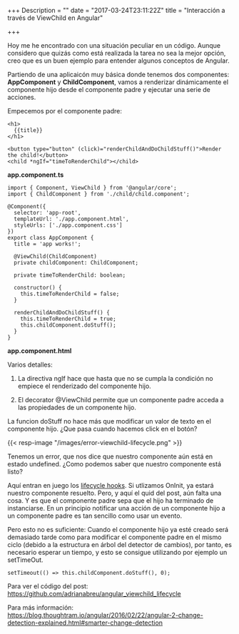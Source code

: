 +++
Description = ""
date = "2017-03-24T23:11:22Z"
title = "Interacción a través de ViewChild en Angular"

+++

Hoy me he encontrado con una situación peculiar en un código. Aunque considero que quizás como está realizada la tarea no sea la mejor opción, creo que es un buen ejemplo para entender algunos conceptos de Angular.

Partiendo de una aplicaicón muy básica donde tenemos dos componentes: **AppComponent** y **ChildComponent**, vamos a renderizar dinámicamente el componente hijo desde el componente padre y ejecutar una serie de acciones.

Empecemos por el componente padre:

```
<h1>
  {{title}}
</h1>

<button type="button" (click)="renderChildAndDoChildStuff()">Render the child!</button>
<child *ngIf="timeToRenderChild"></child>
```
**app.component.ts**

```
import { Component, ViewChild } from '@angular/core';
import { ChildComponent } from './child/child.component';

@Component({
  selector: 'app-root',
  templateUrl: './app.component.html',
  styleUrls: ['./app.component.css']
})
export class AppComponent {
  title = 'app works!';

  @ViewChild(ChildComponent)
  private childComponent: ChildComponent;

  private timeToRenderChild: boolean;

  constructor() {
    this.timeToRenderChild = false;
  }

  renderChildAndDoChildStuff() {
    this.timeToRenderChild = true;
    this.childComponent.doStuff();
  }
}

```
**app.component.html**

Varios detalles:

1. La directiva ngIf hace que hasta que no se cumpla la condición no empiece el renderizado del componente hijo.

2. El decorator @ViewChild permite que un componente padre acceda a las propiedades de un componente hijo.

La funcion doStuff no hace más que modificar un valor de texto en el componente hijo. ¿Que pasa cuando hacemos click en el botón?

{{< resp-image "/images/error-viewchild-lifecycle.png" >}}

Tenemos un error, que nos dice que nuestro componente aún está en estado undefined.
¿Como podemos saber que nuestro componente está listo?

Aquí entran en juego los [lifecycle hooks](https://angular.io/docs/ts/latest/guide/lifecycle-hooks.html). Si utlizamos OnInit, ya estará nuestro componente resuelto. Pero, y aquí el quid del post, aún falta una cosa. Y es que el componente padre sepa que el hijo ha terminado de instanciarse. En un principio notificar una acción de un componente hijo a un componente padre es tan sencillo como usar un evento.

Pero esto no es suficiente: Cuando el componente hijo ya esté creado será demasiado tarde como para modificar el componente padre en el mismo ciclo (debido a la estructura en árbol del detector de cambios), por tanto, es necesario esperar un tiempo, y esto se consigue utilizando por ejemplo un setTimeOut. 

```
setTimeout(() => this.childComponent.doStuff(), 0);
```

Para ver el código del post:
https://github.com/adrianabreu/angular_viewchild_lifecycle

Para más información:
https://blog.thoughtram.io/angular/2016/02/22/angular-2-change-detection-explained.html#smarter-change-detection